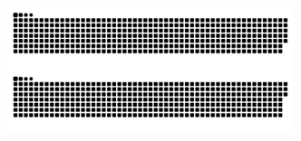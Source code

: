 ![github contribution grid snake animation](https://raw.githubusercontent.com/platane/platane/output/github-contribution-grid-snake-dark.svg#gh-dark-mode-only)
![github contribution grid snake animation](https://raw.githubusercontent.com/kiwt/kiwt/output/github-contribution-grid-snake.svg#gh-light-mode-only)
